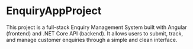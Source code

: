 # EnquiryAppProject
This project is a full-stack Enquiry Management System built with Angular (frontend) and .NET Core API (backend). It allows users to submit, track, and manage customer enquiries through a simple and clean interface.
